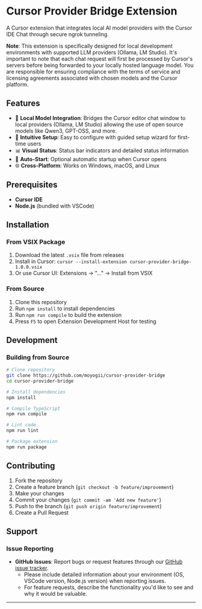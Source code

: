 # Cursor Provider Bridge Extension

A Cursor extension that integrates local AI model providers with the Cursor IDE Chat through secure ngrok tunneling.

**Note**: This extension is specifically designed for local development environments with supported LLM providers (Ollama, LM Studio). It's important to note that each chat request will first be processed by Cursor's servers before being forwarded to your locally hosted language model. You are responsible for ensuring compliance with the terms of service and licensing agreements associated with chosen models and the Cursor platform.

## Features

- 🤖 **Local Model Integration**: Bridges the Cursor editor chat window to local providers (Ollama, LM Studio) allowing the use of open source models like Qwen3, GPT-OSS, and more.
- 🎯 **Intuitive Setup**: Easy to configure with guided setup wizard for first-time users
- 📊 **Visual Status**: Status bar indicators and detailed status information
- 🔄 **Auto-Start**: Optional automatic startup when Cursor opens
- 🌐 **Cross-Platform**: Works on Windows, macOS, and Linux

## Prerequisites

- **Cursor IDE**
- **Node.js** (bundled with VSCode)

## Installation

### From VSIX Package
1. Download the latest `.vsix` file from releases
2. Install in Cursor: `cursor --install-extension cursor-provider-bridge-1.0.0.vsix`
3. Or use Cursor UI: Extensions → "..." → Install from VSIX

### From Source
1. Clone this repository
2. Run `npm install` to install dependencies
3. Run `npm run compile` to build the extension
4. Press `F5` to open Extension Development Host for testing

## Development

### Building from Source

```bash
# Clone repository
git clone https://github.com/moyogii/cursor-provider-bridge
cd cursor-provider-bridge

# Install dependencies
npm install

# Compile TypeScript
npm run compile

# Lint code
npm run lint

# Package extension
npm run package
```

## Contributing

1. Fork the repository
2. Create a feature branch (`git checkout -b feature/improvement`)
3. Make your changes
4. Commit your changes (`git commit -am 'Add new feature'`)
5. Push to the branch (`git push origin feature/improvement`)
6. Create a Pull Request

## Support

### Issue Reporting
- **GitHub Issues**: Report bugs or request features through our [GitHub issue tracker](https://github.com/moyogii/cursor-provider-bridge/issues).
  - Please include detailed information about your environment (OS, VSCode version, Node.js version) when reporting issues.
  - For feature requests, describe the functionality you'd like to see and why it would be valuable.
---